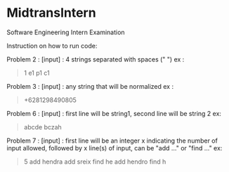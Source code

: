 # MidtransIntern
Software Engineering Intern Examination

Instruction on how to run code:

Problem 2 :
[input] : 4 strings separated with spaces (" ")
ex : 
> 1 e1 p1 c1

Problem 3 :
[input] : any string that will be normalized
ex : 
> +6281298490805

Problem 6 :
[input] : first line will be string1, second line will be string 2
ex: 
> abcde
> bczah

Problem 7 :
[input] : first line will be an integer x indicating the number of input allowed, followed by x line(s) of input, can be "add ..." or "find ..."
ex:
> 5
> add hendra
> add sreix
> find he
> add hendro
> find h

